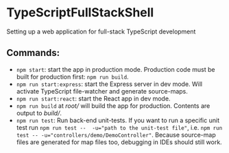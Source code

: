 # TypeScriptFullStackShell
Setting up a web application for full-stack TypeScript development

## Commands:
- `npm start`: start the app in production mode. Production code must be built for production first: `npm run build`.
- `npm run start:express`: start the Express server in dev mode. Will activate TypeScript file-watcher 
and generate  source-maps.
- `npm run start:react`: start the React app in dev mode. 
- `npm run build` at _root/_ will build the app for production. Contents are output to _build/_.
- `npm run test`: Run back-end unit-tests. If you want to run a specific unit test run `npm run test -- 
-u="path to the unit-test file"`, i.e. `npm run test -- -u="controllers/demo/DemoController"`. 
Because source-map files are generated for map files too, debugging in IDEs should still work.
